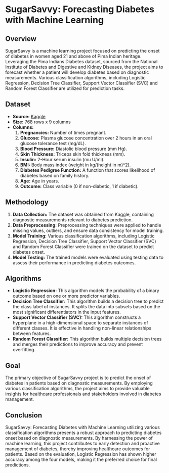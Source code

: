 # SugarSavvy: Forecasting Diabetes with Machine Learning

## Overview
SugarSavvy is a machine learning project focused on predicting the onset of diabetes in women aged 21 and above of Pima Indian heritage. Leveraging the Pima Indians Diabetes dataset, sourced from the National Institute of Diabetes and Digestive and Kidney Diseases, the project aims to forecast whether a patient will develop diabetes based on diagnostic measurements. Various classification algorithms, including Logistic Regression, Decision Tree Classifier, Support Vector Classifier (SVC) and Random Forest Classifier are utilized for prediction tasks.

## Dataset
- **Source:** [Kaggle](https://www.kaggle.com/datasets/aminizahra/pima-indians-diabetes/data)
- **Size:** 768 rows x 9 columns
- **Columns:**
  1. **Pregnancies:** Number of times pregnant.
  2. **Glucose:** Plasma glucose concentration over 2 hours in an oral glucose tolerance test (mg/dL).
  3. **Blood Pressure:** Diastolic blood pressure (mm Hg).
  4. **Skin Thickness:** Triceps skin fold thickness (mm).
  5. **Insulin:** 2-Hour serum insulin (mu U/ml).
  6. **BMI:** Body mass index (weight in kg/(height in m)^2).
  7. **Diabetes Pedigree Function:** A function that scores likelihood of diabetes based on family history.
  8. **Age:** Age in years.
  9. **Outcome:** Class variable (0 if non-diabetic, 1 if diabetic).

## Methodology
1. **Data Collection:** The dataset was obtained from Kaggle, containing diagnostic measurements relevant to diabetes prediction.
2. **Data Preprocessing:** Preprocessing techniques were applied to handle missing values, outliers, and ensure data consistency for model training.
3. **Model Training:** Various classification algorithms, including Logistic Regression, Decision Tree Classifier, Support Vector Classifier (SVC) and Random Forest Classifier were trained on the dataset to predict diabetes onset.
4. **Model Testing:** The trained models were evaluated using testing data to assess their performance in predicting diabetes outcomes.

## Algorithms
- **Logistic Regression:** This algorithm models the probability of a binary outcome based on one or more predictor variables.
- **Decision Tree Classifier:** This algorithm builds a decision tree to predict the class label of instances. It splits the data into subsets based on the most significant differentiators in the input features.
- **Support Vector Classifier (SVC):** This algorithm constructs a hyperplane in a high-dimensional space to separate instances of different classes. It is effective in handling non-linear relationships between features.
- **Random Forest Classifier:** This algorithm builds multiple decision trees and merges their predictions to improve accuracy and prevent overfitting.

## Goal
The primary objective of SugarSavvy project is to predict the onset of diabetes in patients based on diagnostic measurements. By employing various classification algorithms, the project aims to provide valuable insights for healthcare professionals and stakeholders involved in diabetes management.

## Conclusion
SugarSavvy: Forecasting Diabetes with Machine Learning utilizing various classification algorithms presents a robust approach to predicting diabetes onset based on diagnostic measurements. By harnessing the power of machine learning, this project contributes to early detection and proactive management of diabetes, thereby improving healthcare outcomes for patients. Based on the evaluation, Logistic Regression has shown higher accuracy among the four models, making it the preferred choice for final predictions.
